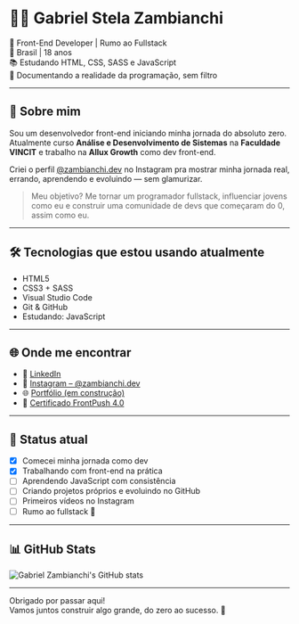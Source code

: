# 👨‍💻 Gabriel Stela Zambianchi

🚀 Front-End Developer | Rumo ao Fullstack  
📍 Brasil | 18 anos  
📚 Estudando HTML, CSS, SASS e JavaScript  
🎯 Documentando a realidade da programação, sem filtro

---

## 🧠 Sobre mim

Sou um desenvolvedor front-end iniciando minha jornada do absoluto zero.  
Atualmente curso **Análise e Desenvolvimento de Sistemas** na **Faculdade VINCIT** e trabalho na **Allux Growth** como dev front-end.

Criei o perfil [@zambianchi.dev](https://instagram.com/zambianchi.dev) no Instagram pra mostrar minha jornada real, errando, aprendendo e evoluindo — sem glamurizar.

> Meu objetivo? Me tornar um programador fullstack, influenciar jovens como eu e construir uma comunidade de devs que começaram do 0, assim como eu.

---

## 🛠️ Tecnologias que estou usando atualmente

- HTML5  
- CSS3 + SASS  
- Visual Studio Code  
- Git & GitHub  
- Estudando: JavaScript

---

## 🌐 Onde me encontrar

- 🔗 [LinkedIn](https://linkedin.com/in/zambianchi)  
- 📸 [Instagram – @zambianchi.dev](https://instagram.com/zambianchi.dev)  
- 🌐 [Portfólio (em construção)](https://github.com/zambianchi)  
- 📄 [Certificado FrontPush 4.0](https://drive.google.com/drive/folders/1sdeNHFgW36MlQqVCRi8SD8n_r4RPDOiW?usp=drive_link)

---

## 📌 Status atual

- [x] Comecei minha jornada como dev
- [x] Trabalhando com front-end na prática
- [ ] Aprendendo JavaScript com consistência
- [ ] Criando projetos próprios e evoluindo no GitHub
- [ ] Primeiros vídeos no Instagram
- [ ] Rumo ao fullstack 💪

---

## 📊 GitHub Stats

![Gabriel Zambianchi's GitHub stats](https://github-readme-stats.vercel.app/api?username=zambianchi&show_icons=true&theme=radical)

---

Obrigado por passar aqui!  
Vamos juntos construir algo grande, do zero ao sucesso. 🚀
